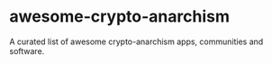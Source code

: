 # awesome-crypto-anarchism
 A curated list of awesome crypto-anarchism apps, communities and software.
